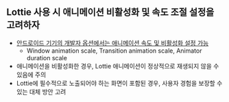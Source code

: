 ## Lottie 사용 시 애니메이션 비활성화 및 속도 조절 설정을 고려하자
- [안드로이드 기기의 개발자 옵션에서는 애니메이션 속도 및 비활성화 설정 가능](https://www.howtogeek.com/175033/how-to-speed-up-any-android-phone-by-disabling-animations/)
  - Window animation scale, Transition animation scale, Animator duration scale
- 애니메이션을 비활성화한 경우, Lottie 애니메이션이 정상적으로 재생되지 않을 수 있음에 주의
- Lottie에 필수적으로 노출되어야 하는 화면이 포함된 경우, 사용자 경험을 보장할 수 있는 대체 방안 고려
